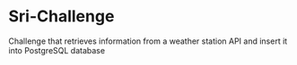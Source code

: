 # Sri-Challenge
Challenge that retrieves information from a weather station API and insert it into PostgreSQL database
